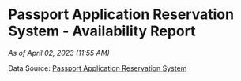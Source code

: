 # Passport Application Reservation System - Availability Report

*As of April 02, 2023 (11:55 AM)*

Data Source: [Passport Application Reservation System](https://eservices.immigration.gov.lk:8443/appointment/pages/reservationApplication.xhtml)